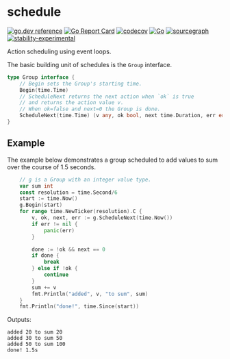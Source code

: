 # schedule
[![go.dev reference](https://pkg.go.dev/badge/github.com/soypat/schedule)](https://pkg.go.dev/github.com/soypat/schedule)
[![Go Report Card](https://goreportcard.com/badge/github.com/soypat/schedule)](https://goreportcard.com/report/github.com/soypat/schedule)
[![codecov](https://codecov.io/gh/soypat/schedule/branch/main/graph/badge.svg)](https://codecov.io/gh/soypat/schedule)
[![Go](https://github.com/soypat/schedule/actions/workflows/go.yml/badge.svg)](https://github.com/soypat/schedule/actions/workflows/go.yml)
[![sourcegraph](https://sourcegraph.com/github.com/soypat/schedule/-/badge.svg)](https://sourcegraph.com/github.com/soypat/schedule?badge)
[![stability-experimental](https://img.shields.io/badge/stability-experimental-orange.svg)](https://github.com/emersion/stability-badges#experimental)



Action scheduling using event loops.

The basic building unit of schedules is the `Group` interface.


```go
type Group interface {
	// Begin sets the Group's starting time.
	Begin(time.Time)
	// ScheduleNext returns the next action when `ok` is true 
	// and returns the action value v. 
	// When ok=false and next=0 the Group is done.
	ScheduleNext(time.Time) (v any, ok bool, next time.Duration, err error)
}
```

## Example
The example below demonstrates a group scheduled to add values to
sum over the course of 1.5 seconds.

```go
	// g is a Group with an integer value type.
	var sum int
	const resolution = time.Second/6
	start := time.Now()
	g.Begin(start)
	for range time.NewTicker(resolution).C {
		v, ok, next, err := g.ScheduleNext(time.Now())
		if err != nil {
			panic(err)
		}

		done := !ok && next == 0
		if done {
			break
		} else if !ok {
			continue
		}
		sum += v
		fmt.Println("added", v, "to sum", sum)
	}
	fmt.Println("done!", time.Since(start))
```

Outputs:
```
added 20 to sum 20
added 30 to sum 50
added 50 to sum 100
done! 1.5s
```